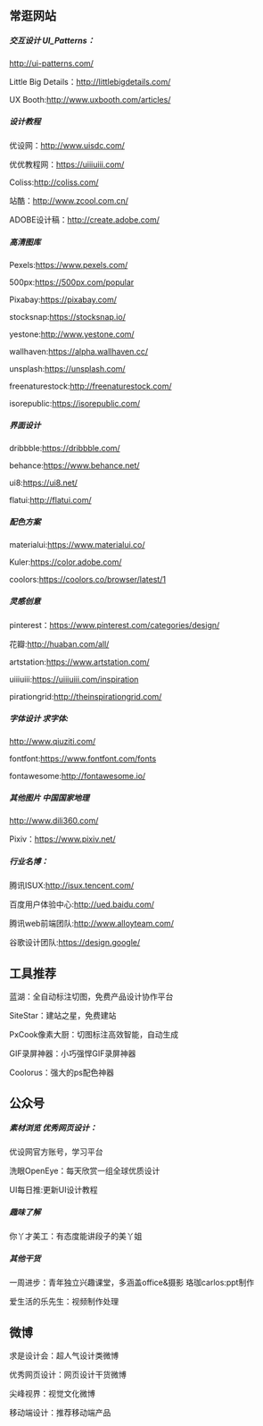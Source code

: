 ## 常逛网站

##### 交互设计 UI_Patterns：
http://ui-patterns.com/

Little Big Details：http://littlebigdetails.com/ 

UX Booth:http://www.uxbooth.com/articles/

##### 设计教程 
优设网：http://www.uisdc.com/

优优教程网：https://uiiiuiii.com/ 

Coliss:http://coliss.com/

站酷：http://www.zcool.com.cn/ 

ADOBE设计稿：http://create.adobe.com/

##### 高清图库 

Pexels:https://www.pexels.com/

500px:https://500px.com/popular 

Pixabay:https://pixabay.com/

stocksnap:https://stocksnap.io/ 

yestone:http://www.yestone.com/ 

wallhaven:https://alpha.wallhaven.cc/

unsplash:https://unsplash.com/ 

freenaturestock:http://freenaturestock.com/ 

isorepublic:https://isorepublic.com/

##### 界面设计
dribbble:https://dribbble.com/

behance:https://www.behance.net/

ui8:https://ui8.net/ 

flatui:http://flatui.com/

##### 配色方案 

materialui:https://www.materialui.co/

Kuler:https://color.adobe.com/ 

coolors:https://coolors.co/browser/latest/1

##### 灵感创意 

pinterest：https://www.pinterest.com/categories/design/

花瓣:http://huaban.com/all/

artstation:https://www.artstation.com/

uiiiuiii:https://uiiiuiii.com/inspiration

pirationgrid:http://theinspirationgrid.com/

##### 字体设计 求字体:

http://www.qiuziti.com/

fontfont:https://www.fontfont.com/fonts 

fontawesome:http://fontawesome.io/

##### 其他图片 中国国家地理

http://www.dili360.com/ 

Pixiv：https://www.pixiv.net/

##### 行业名博：

腾讯ISUX:http://isux.tencent.com/ 

百度用户体验中心:http://ued.baidu.com/ 

腾讯web前端团队:http://www.alloyteam.com/ 

谷歌设计团队:https://design.google/

## 工具推荐

蓝湖：全自动标注切图，免费产品设计协作平台 

SiteStar：建站之星，免费建站

PxCook像素大厨：切图标注高效智能，自动生成

GIF录屏神器：小巧强悍GIF录屏神器

Coolorus：强大的ps配色神器

## 公众号

##### 素材浏览 优秀网页设计：

优设网官方账号，学习平台 

洗眼OpenEye：每天欣赏一组全球优质设计

UI每日推:更新UI设计教程

##### 趣味了解

你丫才美工：有态度能讲段子的美丫姐 

##### 其他干货 

一周进步：青年独立兴趣课堂，多涵盖office&摄影 珞珈carlos:ppt制作

爱生活的乐先生：视频制作处理

## 微博

求是设计会：超人气设计类微博 

优秀网页设计：网页设计干货微博

尖峰视界：视觉文化微博

移动端设计：推荐移动端产品

